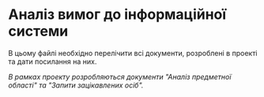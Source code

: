 # Аналіз вимог до інформаційної системи

В цьому файлі необхідно перелічити всі документи, розроблені в проекті та дати посилання на них.

*В рамках проекту розробляються документи "Аналіз предметної області" та "Запити зацікавлених осіб".*
